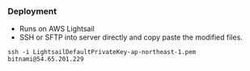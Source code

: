 ### Deployment

- Runs on AWS Lightsail
- SSH or SFTP into server directly and copy paste the modified files.

`ssh -i LightsailDefaultPrivateKey-ap-northeast-1.pem bitnami@54.65.201.229`
